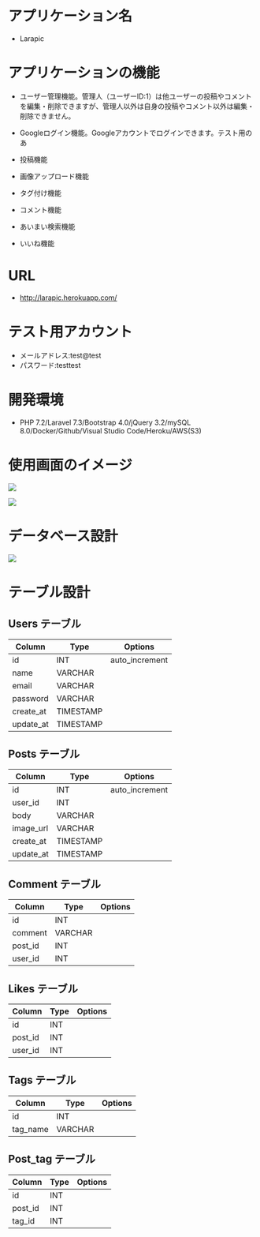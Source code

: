 # アプリケーション名

- Larapic

# アプリケーションの機能

- ユーザー管理機能。管理人（ユーザーID:1）は他ユーザーの投稿やコメントを編集・削除できますが、管理人以外は自身の投稿やコメント以外は編集・削除できません。

- Googleログイン機能。Googleアカウントでログインできます。テスト用のあ

- 投稿機能

- 画像アップロード機能

- タグ付け機能

- コメント機能

- あいまい検索機能

- いいね機能

# URL

- http://larapic.herokuapp.com/

# テスト用アカウント

- メールアドレス:test@test
- パスワード:testtest

# 開発環境

- PHP 7.2/Laravel 7.3/Bootstrap 4.0/jQuery 3.2/mySQL 8.0/Docker/Github/Visual Studio Code/Heroku/AWS(S3)

# 使用画面のイメージ

![](https://i.gyazo.com/287297c3169e8c05a3ad287f7a9adcf9.png)

![](https://i.gyazo.com/5fa23d8f610336f1d17709f56a0f264e.png)

# データベース設計

![](https://i.gyazo.com/6c5a8456ef51d80982b7f8a6041fabc1.png)

# テーブル設計

## Users テーブル

| Column    | Type      | Options        |
| --------- | --------- | -------------- |
| id        | INT       | auto_increment |
| name      | VARCHAR   |                |
| email     | VARCHAR   |                |
| password  | VARCHAR   |                |
| create_at | TIMESTAMP |                |
| update_at | TIMESTAMP |                |

## Posts テーブル

| Column    | Type      | Options        |
| --------- | --------- | -------------- |
| id        | INT       | auto_increment |
| user_id   | INT       |                |
| body      | VARCHAR   |                |
| image_url | VARCHAR   |                |
| create_at | TIMESTAMP |                |
| update_at | TIMESTAMP |                |

## Comment テーブル

| Column  | Type    | Options |
| ------- | ------- | ------- |
| id      | INT     |         |
| comment | VARCHAR |         |
| post_id | INT     |         |
| user_id | INT     |         |

## Likes テーブル

| Column  | Type | Options |
| ------- | ---- | ------- |
| id      | INT  |         |
| post_id | INT  |         |
| user_id | INT  |         |

## Tags テーブル

| Column   | Type     | Options |
| -------- | -------- | ------- |
| id       | INT      |         |
| tag_name | VARCHAR  |         |

## Post_tag テーブル

| Column  | Type | Options |
| ------- | ---- | ------- |
| id      | INT  |         |
| post_id | INT  |         |
| tag_id  | INT  |         |